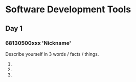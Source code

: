 # Software Development Tools

## Day 1

### 68130500xxx 'Nickname'

Describe yourself in 3 words / facts / things.

1. 

2. 

3. 
